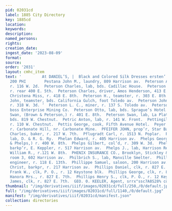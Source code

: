 ```yaml
---
pid: 02031cd
label: 1885 City Directory
key: 1885cd
location: 
keywords: 
description: 
named_persons: 
rights: 
creation_date: 
ingest_date: '2023-08-09'
format: 
source: 
order: '2031'
layout: cmhc_item
text: '         At DANIEL’S, |  Black and Colored Silk Dresses ersten’ suite  PES
  200 PHI        Pestana John M., laundry, 809 Harrison av.  Peterson Annie Miss,
  r. 116 W. 2d.  Peterson Charles, lab, bds. Cadillac House.  Peterson Charles, miner,
  r. rear 400 E. 5th.  Peterson Charles, driver, Amos Henderson, 413 E. 5th.  Peterson
  Christena Miss, r. 418 E. 8th.  Peterson H., teamster, r. 303 E. 8th. ;  Peterson
  John, teamster, bds. California Gulch, foot Toledo av.  Peterson John M., miner,
  r. 318 W. 3d. ‘  Peterson L. C., miner, r. 137 S. Toledo av.  Peterson N. G., shift
  boss Enterprise Mining Co.  Peterson Otto, lab, bds. Sprague’s Hotel.  Peterson
  Swan, (Brown & Peterson,) r. 401 E. 8th.  Peterson Swan, lab, La Plata Smelter,
  bds. 819 W. Chestnut.  Petric Anton, lab, r. 141 W. Front.  Pettingill N. F., musician,
  r. 110 W. Chestnut.  Pettis George, cook, Fifth Avenue Hotel.  Peyer Peter P., miner,
  r. Carbonate Hill, nr. Carbonate Mine.  PFEIFER JOHN, prop’r, Star Bakery, 107 Oak.  Pfeiffer
  Charles, baker, r. 217 W. 7th.  Pflugradt Carl, r. 1513 N. Poplar.  Phelan C. E.,
  lab, D. & R. G. Ry.  Phelan Edward, r. 405 Harrison av.  Phelps George S., (Maxwell
  & Phelps,) r. 400 W. 8th.  Phelps Gilbert, col’d, r. 309 W. 3d.  Phelps James M.,
  barkp’r, E. Keppler, r. 517 Harrison av.  Phelps J., lab, Harrison Red. Wks.,  Phelps
  William R., r.121 W. 8th.  PHENIX INSURANCE CO., Brooklyn, Stickley & Shaw, agts.,
  room 3, 602 Harrison av.  Philbrich S., lab, Manville Smelter.  Philliber Albert,
  engineer, r. 118 E. 13th.  Phillippe Samuel, saloon, 200 Harrison av.  Phillips
  Christ, barkpr, r. 217 Harrison av.  Phillips Daniel, clk, r. 827 E. 7th.  Phillips
  Frank W., clk, P. O., r. 12 Keystone blk.  Phillips George, clk, r. 827 E. 7th.  Phillips
  Hanora Mrs., r. 827 E. 7th.  Phillips Henry S., clk, P. O., r. 12 Keystone blk.  Phillips
  James, clk, r. 827 E. 7th.  GEO. 0. KEELER, Agent, srrx"ssc7A8S28% co.    '
thumbnail: "/img/derivatives/iiif/images/02031cd/full/250,/0/default.jpg"
full: "/img/derivatives/iiif/images/02031cd/full/1140,/0/default.jpg"
manifest: "/img/derivatives/iiif/02031cd/manifest.json"
collection: directories
---
```

